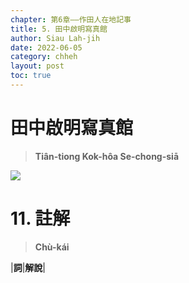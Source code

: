 ```yaml
---
chapter: 第6章——作田人在地記事
title: 5. 田中啟明寫真館
author: Siau Lah-jih
date: 2022-06-05
category: chheh
layout: post
toc: true
---
```


# 田中啟明寫真館
> **Tiân-tiong Kok-hôa Se-chong-siā**

![](../too5/26/圖.jpg)

# 11. 註解
> **Chù-kái**

|**詞**|**解說**|
